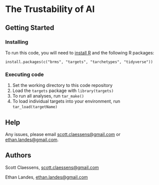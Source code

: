 # The Trustability of AI

## Getting Started

### Installing

To run this code, you will need to [install R](https://www.r-project.org/) and 
the following R packages:

```
install.packages(c("brms", "targets", "tarchetypes", "tidyverse"))
```

### Executing code

1. Set the working directory to this code repository
2. Load the `targets` package with `library(targets)`
3. To run all analyses, run `tar_make()`
4. To load individual targets into your environment, run `tar_load(targetName)`

## Help

Any issues, please email scott.claessens@gmail.com or ethan.landes@gmail.com.

## Authors

Scott Claessens, scott.claessens@gmail.com

Ethan Landes, ethan.landes@gmail.com
